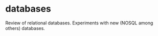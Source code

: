 databases
=========

Review of relational databases. Experiments with new (NOSQL among others) databases.
